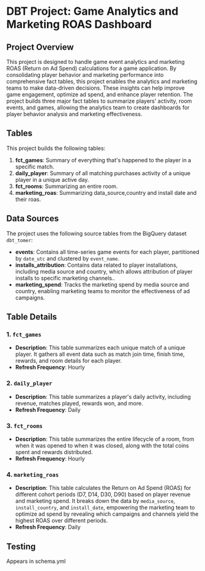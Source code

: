 # DBT Project: Game Analytics and Marketing ROAS Dashboard

## Project Overview
This project is designed to handle game event analytics and marketing ROAS (Return on Ad Spend) calculations for a game application. By consolidating player behavior and marketing performance into comprehensive fact tables, this project enables the analytics and marketing teams to make data-driven decisions. These insights can help improve game engagement, optimize ad spend, and enhance player retention. The project builds three major fact tables to summarize players' activity, room events, and games, allowing the analytics team to create dashboards for player behavior analysis and marketing effectiveness.

## Tables
This project builds the following tables:
1. **fct_games**: Summary of everything that's happened to the player in a specific match.
2. **daily_player**: Summary of all matching purchases activity of a unique player in a unique active day.
3. **fct_rooms**: Summarizing an entire room.
4. **marketing_roas**: Summarizing data_source,country and install date and their roas.

## Data Sources
The project uses the following source tables from the BigQuery dataset `dbt_tomer`:
- **events**: Contains all time-series game events for each player, partitioned by `date_utc` and clustered by `event_name`.
- **installs_attribution**: Contains data related to player installations, including media source and country, which allows attribution of player installs to specific marketing channels..
- **marketing_spend**: Tracks the marketing spend by media source and country, enabling marketing teams to monitor the effectiveness of ad campaigns.


## Table Details
### 1. `fct_games`
- **Description**: This table summarizes each unique match of a unique player. It gathers all event data such as match join time, finish time, rewards, and room details for each player.
- **Refresh Frequency**: Hourly
  
### 2. `daily_player`
- **Description**: This table summarizes a player's daily activity, including revenue, matches played, rewards won, and more.
- **Refresh Frequency**: Daily
  
### 3. `fct_rooms`
- **Description**: This table summarizes the entire lifecycle of a room, from when it was opened to when it was closed, along with the total coins spent and rewards distributed.
- **Refresh Frequency**: Hourly

### 4. `marketing_roas`
- **Description**: This table calculates the Return on Ad Spend (ROAS) for different cohort periods (D7, D14, D30, D90) based on player revenue and marketing spend. It breaks down the data by `media_source`, `install_country`, and `install_date`, empowering the marketing team to optimize ad spend by revealing which campaigns and channels yield the highest ROAS over different periods.
- **Refresh Frequency**: Daily

## Testing
Appears in schema.yml
